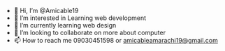 - 👋 Hi, I’m @Amicable19
- 👀 I’m interested in Learning web development
- 🌱 I’m currently learning web design
- 💞️ I’m looking to collaborate on more about computer
- 📫 How to reach me 09030451598 or amicableamarachi19@gmail.com

<!---
Amicable19/Amicable19 is a ✨ special ✨ repository because its `README.md` (this file) appears on your GitHub profile.
You can click the Preview link to take a look at your changes.
--->
